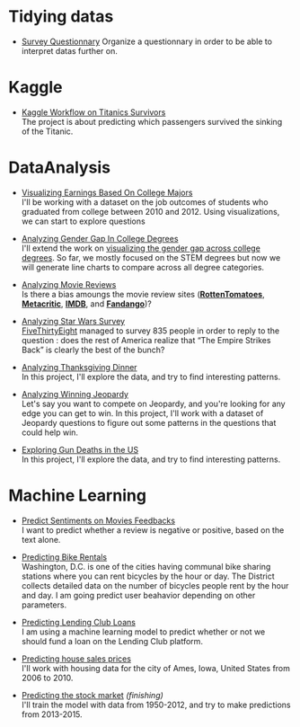 # Tidying datas

* [Survey Questionnary](https://github.com/spajeo/DataAnalysis_MachineLearning/tree/master/questionnary)
Organize a questionnary in order to be able to interpret datas further on.

# Kaggle


* [Kaggle Workflow on Titanics Survivors](https://github.com/spajeo/DataAnalysis_MachineLearning/tree/master/Kaggle%20Workflow%20on%20Titanics%20Survivors)   
The project is about predicting which passengers survived the sinking of the Titanic. 


# DataAnalysis




* [Visualizing Earnings Based On College Majors](https://github.com/spajeo/DataAnalysis_MachineLearning/tree/master/Visualizing%20Earnings%20Based%20On%20College%20Majors)  
I'll be working with a dataset on the job outcomes of students who graduated from college between 2010 and 2012. Using visualizations, we can start to explore questions

* [Analyzing Gender Gap In College Degrees](https://github.com/spajeo/DataAnalysis_MachineLearning/tree/master/Analyzing%20Gender%20Gap%20In%20College%20Degrees)  
I'll extend the work on [visualizing the gender gap across college degrees](https://github.com/spajeo/DataAnalysis_MachineLearning/tree/master/Visualizing%20Earnings%20Based%20On%20College%20Majors). So far, we mostly focused on the STEM degrees but now we will generate line charts to compare across all degree categories.


* [Analyzing Movie Reviews](https://github.com/spajeo/DataAnalysis_MachineLearning/tree/master/Analyzing%20Movie%20Reviews)   
Is there a bias amoungs the movie review sites ([**RottenTomatoes**](https://rottentomatoes.com/), [**Metacritic**](http://www.metacritic.com/), [**IMDB**](https://www.imdb.com/), and [**Fandango**](https://www.fandango.com/))?

* [Analyzing Star Wars Survey](https://github.com/spajeo/DataAnalysis_MachineLearning/tree/master/Analyzing%20Star%20Wars%20Survey)   
[FiveThirtyEight](https://github.com/fivethirtyeight/data/tree/master/star-wars-survey) managed to survey  835 people in order to reply to the question : does the rest of America realize that “The Empire Strikes Back” is clearly the best of the bunch?


* [Analyzing Thanksgiving Dinner](https://github.com/spajeo/DataAnalysis_MachineLearning/tree/master/Analyzing%20Thanksgiving%20Dinner)   
In this project, I'll explore the data, and try to find interesting patterns.


* [Analyzing Winning Jeopardy](https://github.com/spajeo/DataAnalysis_MachineLearning/tree/master/Analyzing%20Winning%20Jeopardy)   
Let's say you want to compete on Jeopardy, and you're looking for any edge you can get to win. In this project, I'll work with a dataset of Jeopardy questions to figure out some patterns in the questions that could help win.

* [Exploring Gun Deaths in the US](https://github.com/spajeo/DataAnalysis_MachineLearning/blob/master/Exploring%20Gun%20Deaths%20in%20the%20US/README.md)   
In this project, I'll explore the data, and try to find interesting patterns.

# Machine Learning

* [Predict Sentiments on Movies Feedbacks](https://github.com/spajeo/DataAnalysis_MachineLearning/tree/master/Predicting%20Sentiment%20on%20Movies%20Feedbacks)   
I want to predict whether a review is negative or positive, based on the text alone.

* [Predicting Bike Rentals](https://github.com/spajeo/DataAnalysis_MachineLearning/tree/master/Predicting%20Bike%20Rentals)   
Washington, D.C. is one of the cities having communal bike sharing stations where you can rent bicycles by the hour or day. The District collects detailed data on the number of bicycles people rent by the hour and day. I am going predict user beahavior depending on other parameters.
* [Predicting Lending Club Loans](https://github.com/spajeo/DataAnalysis_MachineLearning/tree/master/Predicting%20Lending%20Club%20Loans)   
I am using a machine learning model to predict whether or not we should fund a loan on the Lending Club platform.

* [Predicting house sales prices](https://github.com/spajeo/DataAnalysis_MachineLearning/tree/master/Predicting%20house%20sales%20prices)    
I'll work with housing data for the city of Ames, Iowa, United States from 2006 to 2010. 

* [Predicting the stock market](https://github.com/spajeo/DataAnalysis_MachineLearning/tree/master/Predicting%20the%20stock%20market) *(finishing)*  
I'll train the model with data from 1950-2012, and try to make predictions from 2013-2015.

